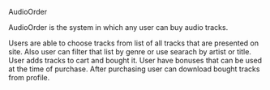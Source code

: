 AudioOrder

AudioOrder is the system in which any user can buy audio tracks. 

Users are able to choose tracks from list of all tracks that are presented on 
site. Also user can filter that list by genre or use searach by artist or 
title. User adds tracks to cart and bought it. User have bonuses that can be 
used at the time of purchase. After purchasing user can download bought tracks 
from profile.
